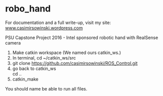 # robo_hand

For documentation and a full write-up, visit my site: www.casimirsowinski.wordpress.com

PSU Capstone Project 2016 - Intel sponsored robotic hand with RealSense camera

1.  Make catkin workspace (We named ours catkin_ws.)
2.  In terminal, 
      cd ~/catkin_ws/src
3.  git clone https://github.com/casimirsowinski/ROS_Control.git
4.  go back to catkin_ws  
    cd ..
5.  catkin_make

You should name be able to run all files.
